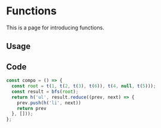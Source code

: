 # Functions

This is a page for introducing functions.

## Usage
<tree-node></tree-node>

## Code
```js
const compo = () => {
  const root = t(1, t(2, t(3), t(6)), t(4, null, t(5)));
  const result = bfs(root);
  return h('ul', result.reduce((prev, next) => {
    prev.push(h('li', next))
    return prev
  }, []));
};
```